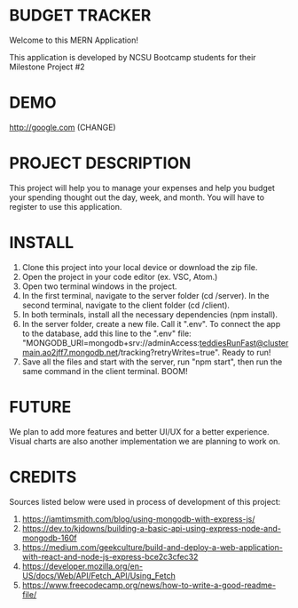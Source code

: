 # BUDGET TRACKER
Welcome to this MERN Application!

This application is developed by NCSU Bootcamp students for their Milestone Project #2

# DEMO
http://google.com (CHANGE)

# PROJECT DESCRIPTION
This project will help you to manage your expenses and help you budget your spending thought out the day, week, and month. You will have to register to use this application.

# INSTALL
1. Clone this project into your local device or download the zip file.
2. Open the project in your code editor (ex. VSC, Atom.)
3. Open two terminal windows in the project.
4. In the first terminal, navigate to the server folder (cd /server). In the second terminal, navigate to the client folder (cd /client).
5. In both terminals, install all the necessary dependencies (npm install).
6. In the server folder, create a new file. Call it ".env". To connect the app to the database, add this line to the ".env" file: "MONGODB_URI=mongodb+srv://adminAccess:teddiesRunFast@clustermain.ao2jff7.mongodb.net/tracking?retryWrites=true".
Ready to run!
7. Save all the files and start with the server, run "npm start", then run the same command in the client terminal. BOOM!

# FUTURE
We plan to add more features and better UI/UX for a better experience. Visual charts are also another implementation we are planning to work on.

# CREDITS
Sources listed below were used in process of development of this project:
1. https://iamtimsmith.com/blog/using-mongodb-with-express-js/
2. https://dev.to/kjdowns/building-a-basic-api-using-express-node-and-mongodb-160f
3. https://medium.com/geekculture/build-and-deploy-a-web-application-with-react-and-node-js-express-bce2c3cfec32
4. https://developer.mozilla.org/en-US/docs/Web/API/Fetch_API/Using_Fetch
5. https://www.freecodecamp.org/news/how-to-write-a-good-readme-file/
